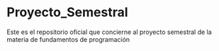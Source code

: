 # Proyecto_Semestral
Este es el repositorio oficial que concierne al proyecto semestral de la materia de fundamentos de programación
